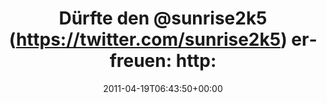---
retweeted: false
source: <a href="http://mowglii.com/itsy" rel="nofollow">Itsy!</a>
entities:
  hashtags: []
  symbols: []
  user_mentions: []
  urls: []
display_text_range:
- '0'
- '82'
favorite_count: '0'
id_str: '60232117535252480'
truncated: false
retweet_count: '0'
id: '60232117535252480'
created_at: Tue Apr 19 06:43:50 +0000 2011
favorited: false
full_text: 'Dürfte den [@sunrise2k5](https://twitter.com/sunrise2k5) erfreuen: http://www.polizei.sachsen.de/pd_leipzig/5638.htm'
lang: de
tags:
- pesos/twitter
date: '2011-04-19T06:43:50+00:00'
src: https://twitter.com/bascht/status/60232117535252480
original_url: https://twitter.com/bascht/status/60232117535252480
type: twitter_tweet
text: 'Dürfte den [@sunrise2k5](https://twitter.com/sunrise2k5) erfreuen: http://www.polizei.sachsen.de/pd_leipzig/5638.htm'
title: 'Dürfte den @sunrise2k5 (https://twitter.com/sunrise2k5) erfreuen: http:'

---